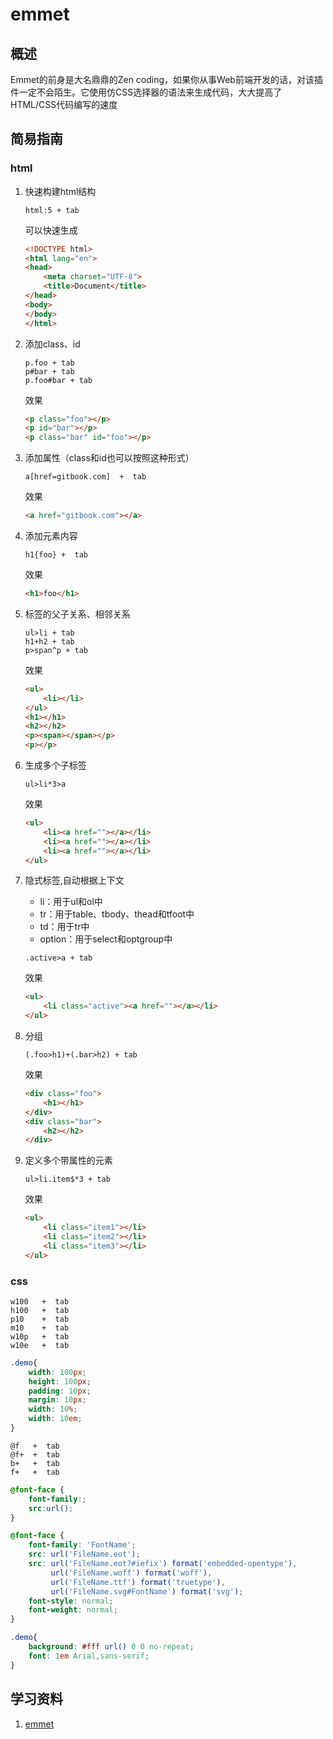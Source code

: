 # emmet

## 概述

Emmet的前身是大名鼎鼎的Zen coding，如果你从事Web前端开发的话，对该插件一定不会陌生。它使用仿CSS选择器的语法来生成代码，大大提高了HTML/CSS代码编写的速度

## 简易指南

### html

1. 快速构建html结构

    ```shell
    html:5 + tab
    ```

    可以快速生成

    ```html
    <!DOCTYPE html>
    <html lang="en">
    <head>
        <meta charset="UTF-8">
        <title>Document</title>
    </head>
    <body>
    </body>
    </html>
    ```

2. 添加class、id

    ```shell
    p.foo + tab
    p#bar + tab
    p.foo#bar + tab
    ```

    效果

    ```html
    <p class="foo"></p>
    <p id="bar"></p>
    <p class="bar" id="foo"></p>
    ```

3. 添加属性（class和id也可以按照这种形式）

    ```shell
	a[href=gitbook.com]  +  tab
    ```

    效果

    ```html
    <a href="gitbook.com"></a>
    ```

4. 添加元素内容

    ```shell
    h1{foo} +  tab
    ```

    效果

    ```html
    <h1>foo</h1>
    ```

5. 标签的父子关系、相邻关系

    ```shell
    ul>li + tab
    h1+h2 + tab
	p>span^p + tab
    ```

    效果

    ```html
    <ul>
        <li></li>
    </ul>
    <h1></h1>
    <h2></h2>
    <p><span></span></p>
    <p></p>
    ```

6. 生成多个子标签

    ```shell
    ul>li*3>a
    ```

    效果

    ```html
    <ul>
        <li><a href=""></a></li>
        <li><a href=""></a></li>
        <li><a href=""></a></li>
    </ul>
    ```

7. 隐式标签,自动根据上下文

    * li：用于ul和ol中
	* tr：用于table、tbody、thead和tfoot中
	* td：用于tr中
	* option：用于select和optgroup中

    ```shell
    .active>a + tab
    ```

    效果

    ```html
    <ul>
        <li class="active"><a href=""></a></li>
    </ul>
    ```

8. 分组

    ```shell
    (.foo>h1)+(.bar>h2) + tab
    ```

    效果

    ```html
    <div class="foo">
        <h1></h1>
    </div>
    <div class="bar">
        <h2></h2>
    </div>
    ```

9. 定义多个带属性的元素

    ```shell
    ul>li.item$*3 + tab
    ```

    效果

    ```html
    <ul>
        <li class="item1"></li>
        <li class="item2"></li>
        <li class="item3"></li>
    </ul>
    ```

### css

```shell
w100   +  tab
h100   +  tab
p10    +  tab
m10    +  tab
w10p   +  tab
w10e   +  tab
```

```css
.demo{
	width: 100px;
	height: 100px;
	padding: 10px;
	margin: 10px;
	width: 10%;
	width: 10em;
}
```

```shell
@f   +  tab
@f+  +  tab
b+   +  tab
f+   +  tab
```

```css
@font-face {
	font-family:;
	src:url();
}

@font-face {
	font-family: 'FontName';
	src: url('FileName.eot');
	src: url('FileName.eot?#iefix') format('embedded-opentype'),
		 url('FileName.woff') format('woff'),
		 url('FileName.ttf') format('truetype'),
		 url('FileName.svg#FontName') format('svg');
	font-style: normal;
	font-weight: normal;
}

.demo{
	background: #fff url() 0 0 no-repeat;
	font: 1em Arial,sans-serif;
}
```

## 学习资料

1. [emmet](http://docs.emmet.io/cheat-sheet/)